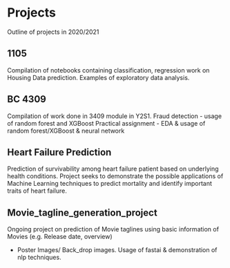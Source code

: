# Projects
Outline of projects in 2020/2021

## 1105 
Compilation of notebooks containing classification, regression work on Housing Data prediction.
Examples of exploratory data analysis.

## BC 4309 
Compilation of work done in 3409 module in Y2S1. 
Fraud detection - usage of random forest and XGBoost
Practical assignment - EDA & usage of random forest/XGBoost & neural network

## Heart Failure Prediction
Prediction of survivability among heart failure patient based on underlying health conditions. Project seeks to demonstrate the possible applications of Machine Learning techniques to predict mortality and identify important traits of heart failure.

## Movie_tagline_generation_project
Ongoing project on prediction of Movie taglines using basic information of Movies (e.g. Release date, overview)
+ Poster Images/ Back_drop images. Usage of fastai & demonstration of nlp techniques.
